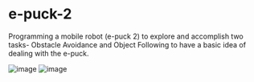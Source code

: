 # e-puck-2
Programming a mobile robot (e-puck 2) to explore and accomplish two tasks- Obstacle Avoidance and Object Following to have a basic idea of dealing with the e-puck. 


![image](https://user-images.githubusercontent.com/93166618/196060436-47d1bc59-0113-494d-913f-b9ec962ebfcd.png)
![image](https://user-images.githubusercontent.com/93166618/196060449-4daa6954-d629-4db2-b7b9-a7bfed49d655.png)
